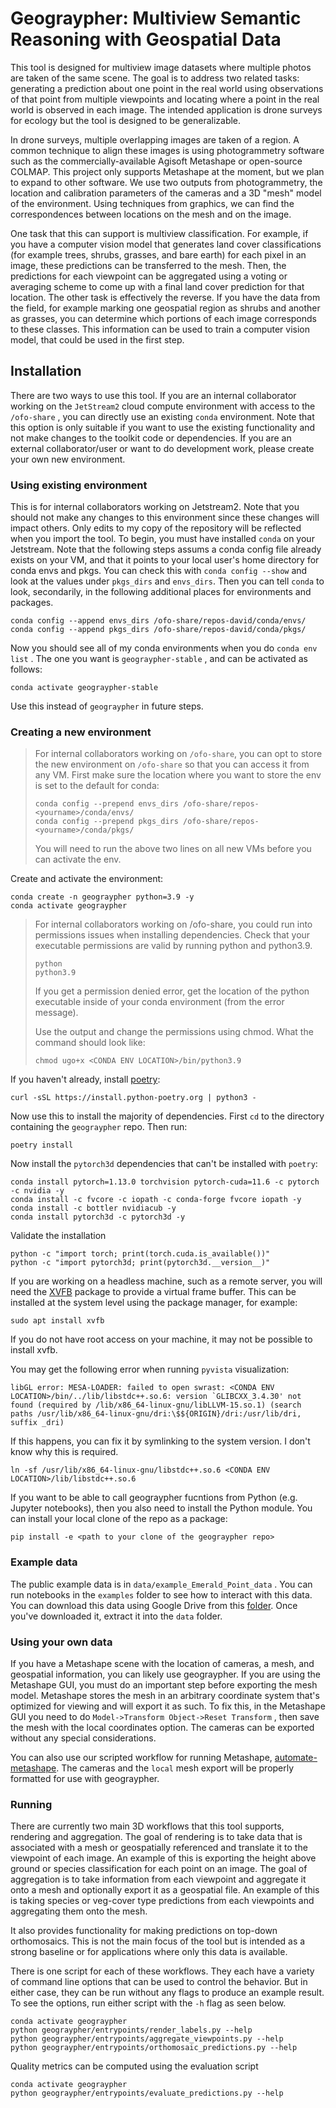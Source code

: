 # Geograypher: Multiview Semantic Reasoning with Geospatial Data

This tool is designed for multiview image datasets where multiple photos are taken of the same scene. The goal is to address two related tasks: generating a prediction about one point in the real world using observations of that point from multiple viewpoints and locating where a point in the real world is observed in each image. The intended application is drone surveys for ecology but the tool is designed to be generalizable.

In drone surveys, multiple overlapping images are taken of a region. A common technique to align these images is using photogrammetry software such as the commercially-available Agisoft Metashape or open-source COLMAP. This project only supports Metashape at the moment, but we plan to expand to other software. We use two outputs from photogrammetry, the location and calibration parameters of the cameras and a 3D "mesh" model of the environment. Using techniques from graphics, we can find the correspondences between locations on the mesh and on the image.

One task that this can support is multiview classification. For example, if you have a computer vision model that generates land cover classifications (for example trees, shrubs, grasses, and bare earth) for each pixel in an image, these predictions can be transferred to the mesh. Then, the predictions for each viewpoint can be aggregated using a voting or averaging scheme to come up with a final land cover prediction for that location. The other task is effectively the reverse. If you have the data from the field, for example marking one geospatial region as shrubs and another as grasses, you can determine which portions of each image corresponds to these classes. This information can be used to train a computer vision model, that could be used in the first step.


## Installation

There are two ways to use this tool. If you are an internal collaborator working on the `JetStream2` cloud compute environment with access to the `/ofo-share` , you can directly use an existing `conda` environment. Note that this option is only suitable if you want to use the existing functionality and not make changes to the toolkit code or dependencies. If you are an external collaborator/user or want to do development work, please create your own new environment.

### Using existing environment

This is for internal collaborators working on Jetstream2. Note that you should not make any changes to this environment since these changes will impact others. Only edits to my copy of the repository will be reflected when you import the tool. To begin, you must have installed `conda` on your Jetstream. Note that the following steps assums a conda config file already exists on your VM, and that it points to your local user's home directory for conda envs and pkgs. You can check this with `conda config --show` and look at the values under `pkgs_dirs` and `envs_dirs`. Then you can tell `conda` to look, secondarily, in the following additional places for environments and packages.

```
conda config --append envs_dirs /ofo-share/repos-david/conda/envs/
conda config --append pkgs_dirs /ofo-share/repos-david/conda/pkgs/
```

Now you should see all of my conda environments when you do `conda env list` . The one you want is `geograypher-stable` , and can be activated as follows:

```
conda activate geograypher-stable
```

Use this instead of `geograypher` in future steps.

### Creating a new environment

> For internal collaborators working on `/ofo-share`, you can opt to store the new environment on `/ofo-share` so that you can access it from any VM. First make sure the location where you want to store the env is set to the default for conda:
>
> ```
> conda config --prepend envs_dirs /ofo-share/repos-<yourname>/conda/envs/
> conda config --prepend pkgs_dirs /ofo-share/repos-<yourname>/conda/pkgs/
> ```
>
> You will need to run the above two lines on all new VMs before you can activate the env.

Create and activate the environment:

```
conda create -n geograypher python=3.9 -y
conda activate geograypher
```

> For internal collaborators working on /ofo-share, you could run into permissions issues when installing dependencies. Check that your executable permissions are valid by running python and python3.9.
>
> ```
> python
> python3.9
> ```
>
> If you get a permission denied error, get the location of the python executable inside of your conda environment (from the error message).
>
> Use the output and change the permissions using chmod. What the command should look like:
>
> ```
> chmod ugo+x <CONDA ENV LOCATION>/bin/python3.9
> ```

If you haven't already, install [poetry](https://python-poetry.org/docs/):

```
curl -sSL https://install.python-poetry.org | python3 -
```

Now use this to install the majority of dependencies. First `cd` to the directory containing the `geograypher` repo. Then run:

```
poetry install
```

Now install the `pytorch3d` dependencies that can't be installed with `poetry`:

```
conda install pytorch=1.13.0 torchvision pytorch-cuda=11.6 -c pytorch -c nvidia -y
conda install -c fvcore -c iopath -c conda-forge fvcore iopath -y
conda install -c bottler nvidiacub -y
conda install pytorch3d -c pytorch3d -y
```

Validate the installation

```
python -c "import torch; print(torch.cuda.is_available())"
python -c "import pytorch3d; print(pytorch3d.__version__)"
```

If you are working on a headless machine, such as a remote server, you will need the [XVFB](https://www.x.org/releases/X11R7.6/doc/man/man1/Xvfb.1.xhtml) package to provide a virtual frame buffer. This can be installed at the system level using the package manager, for example:
```
sudo apt install xvfb
```
If you do not have root access on your machine, it may not be possible to install xvfb.

You may get the following error when running `pyvista` visualization:

```
libGL error: MESA-LOADER: failed to open swrast: <CONDA ENV LOCATION>/bin/../lib/libstdc++.so.6: version `GLIBCXX_3.4.30' not found (required by /lib/x86_64-linux-gnu/libLLVM-15.so.1) (search paths /usr/lib/x86_64-linux-gnu/dri:\$${ORIGIN}/dri:/usr/lib/dri, suffix _dri)
```

If this happens, you can fix it by symlinking to the system version. I don't know why this is required.

```
ln -sf /usr/lib/x86_64-linux-gnu/libstdc++.so.6 <CONDA ENV LOCATION>/lib/libstdc++.so.6
```

If you want to be able to call geograypher fucntions from Python (e.g. Jupyter notebooks), then you also need to install the Python module. You can install your local clone of the repo as a package:
```
pip install -e <path to your clone of the geograypher repo>
```

### Example data

The public example data is in `data/example_Emerald_Point_data` . You can run notebooks in the `examples` folder to see how to interact with this data. You can download this data using Google Drive from this [folder](https://drive.google.com/drive/folders/1gs5MkutQJEfg7tVnv01gzrf9NisAO5AT?usp=drive_link). Once you've downloaded it, extract it into the `data` folder.

### Using your own data

If you have a Metashape scene with the location of cameras, a mesh, and geospatial information, you can likely use geograypher. If you are using the Metashape GUI, you must do an important step before exporting the mesh model. Metashape stores the mesh in an arbitrary coordinate system that's optimized for viewing and will export it as such. To fix this, in the Metashape GUI you need to do `Model->Transform Object->Reset Transform` , then save the mesh with the local coordinates option. The cameras can be exported without any special considerations.

You can also use our scripted workflow for running Metashape, [automate-metashape](https://github.com/open-forest-observatory/automate-metashape). The cameras and the `local` mesh export will be properly formatted for use with geograypher.

### Running

There are currently two main 3D workflows that this tool supports, rendering and aggregation. The goal of rendering is to take data that is associated with a mesh or geospatially referenced and translate it to the viewpoint of each image. An example of this is exporting the height above ground or species classification for each point on an image. The goal of aggregation is to take information from each viewpoint and aggregate it onto a mesh and optionally export it as a geospatial file. An example of this is taking species or veg-cover type predictions from each viewpoints and aggregating them onto the mesh.

It also provides functionality for making predictions on top-down orthomosaics. This is not the main focus of the tool but is intended as a strong baseline or for applications where only this data is available.

There is one script for each of these workflows. They each have a variety of command line options that can be used to control the behavior. But in either case, they can be run without any flags to produce an example result. To see the options, run either script with the `-h` flag as seen below.

```
conda activate geograypher
python geograypher/entrypoints/render_labels.py --help
python geograypher/entrypoints/aggregate_viewpoints.py --help
python geograypher/entrypoints/orthomosaic_predictions.py --help
```

Quality metrics can be computed using the evaluation script

```
conda activate geograypher
python geograypher/entrypoints/evaluate_predictions.py --help
```
